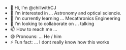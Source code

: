 - 👋 Hi, I’m @chillwithCJ
- 👀 I’m interested in ... Astronomy and optical sciencie.
- 🌱 I’m currently learning ... Mecathronics Engineering
- 💞️ I’m looking to collaborate on ... talking
- 📫 How to reach me ...
- 😄 Pronouns: ... He / him
- ⚡ Fun fact: ... I dont really know how this works

<!---
chillwithCJ/chillwithCJ is a ✨ special ✨ repository because its `README.md` (this file) appears on your GitHub profile.
You can click the Preview link to take a look at your changes.
--->

